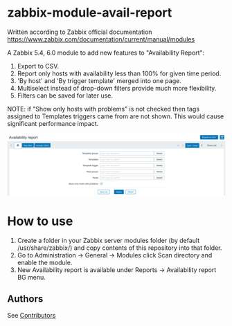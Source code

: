 # zabbix-module-avail-report
Written according to Zabbix official documentation <https://www.zabbix.com/documentation/current/manual/modules>

A Zabbix 5.4, 6.0 module to add new features to "Availability Report":
1) Export to CSV.
2) Report only hosts with availability less than 100% for given time period.
3) 'By host' and 'By trigger template' merged into one page.
4) Multiselect instead of drop-down filters provide much more flexibility.
5) Filters can be saved for later use.

NOTE: if "Show only hosts with problems" is not checked then tags assigned to Templates triggers came from are not shown. This would cause significant performance impact.

![screenshot](screenshots/zabbix-module-avail-report.png)

# How to use
1) Create a folder in your Zabbix server modules folder (by default /usr/share/zabbix/) and copy contents of this repository into that folder.
2) Go to Administration -> General -> Modules click Scan directory and enable the module.
3) New Availability report is available under Reports -> Availability report BG menu.

## Authors
See [Contributors](https://github.com/BGmot/zabbix-module-latest-data/graphs/contributors)

